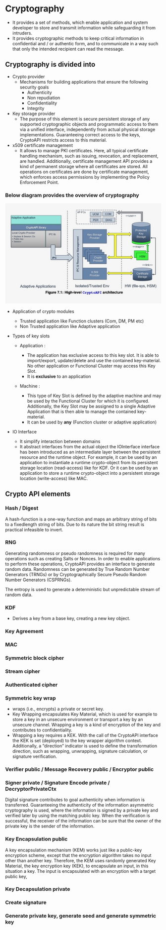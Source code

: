 # Cryptography
- It provides a set of methods, which enable application and system developer
to store and transmit information while safeguarding it from intruders.
- It provides cryptographic methods to keep critical information in confidential and / or authentic form, and to communicate in a way such that only the intended recipient can read
the message.

## Cryptography is divided into
- Crypto provider
    - Mechanisms for building applications that ensure the following security goals
        - Authenticity 
        - Non repudiation
        - Confidentiality
        - Integrity
- Key storage provider
    - The purpose of this element is secure persistent storage of any supported cryptographic objects
      and programmatic access to them via a unified interface, independently from actual
      physical storage implementations. Guaranteeing correct access to the keys, CryptoAPI restricts access to this material.
- x509 certificate management
    - It allows to manage PKI certificates. Here, all typical certificate handling mechanism,
      such as issuing, revocation, and replacement, are handled. Additionally, certificate
      management API provides a kind of permanent storage where all certificates are
      stored. All operations on certificates are done by certificate management, which enforces access permissions by implementing the Policy Enforcement Point.

### Below diagram provides the overview of cryptography

<img src="pictures/Diagram_view.jpeg"/>

- Application of crypto modules
    - Trusted application like Function clusters (Com, DM, PM etc)
    - Non Trusted application like Adaptive application

- Types of key slots
    - Application : 
        - The application has exclusive access to this key slot. It is able to import/export, update/delete and use the contained key-material. No other application 
        or Functional Cluster may access this Key Slot.
        - It is __exclusive__ to an application

    - Machine : 
        - This type of Key Slot is defined by the adaptive machine and may be
        used by the Functional Cluster for which it is configured. Additionally, the
        Key Slot may be assigned to a single Adaptive Application that is then
        able to manage the contained key-material.
        - It can be used by __any__ (Function cluster or adaptive application)

- IO Interface
    - It simplify interaction between domains
    - It abstract interfaces from the actual object the IOInterface interface has been introduced as an intermediate layer between the persistent resource and the runtime object. For example, it can be used by an application to instantiate
    a runtime crypto-object from its persistent storage location (read-access) like for KDF. Or it can be used by an application to store a runtime crypto-object into a persistent storage location (write-access) like MAC.

## Crypto API elements

### Hash / Digest
A hash-function is a one-way function and maps an arbitrary string of bits to a fixedlength string of bits. Due to its nature the bit string result is practical infeasible to
invert. 

### RNG
Generating randomness or pseudo randomness is required for many operations such
as creating Salts or Nonces. In order to enable applications to perform these operations, CryptoAPI provides an interface to generate random data. Randomness can be generated by True Random Number Generators (TRNGs) or by Cryptographically Secure Pseudo Random Number Generators (CSPRNGs).

The entropy is used to generate a deterministic but unpredictable stream of
random data. 

### KDF
- Derives a key from a base key, creating a new key object.

### Key Agreement

### MAC

### Symmetric block cipher

### Stream cipher

### Authenticated cipher

### Symmetric key wrap
- wraps (i.e., encrypts) a private or secret key.
- Key Wrapping encapsulates Key Material, which is used for example to store a key in an unsecure environment or transport a key by an unsecure channel. Wrapping a key is a kind of encryption of the key and contributes to confidentiality.
- Wrapping a key requires a KEK. With the call of the CryptoAPI interface the KEK is set (deployed) to the key wrapper algorithm context. Additionally, a ”direction” indicator is used to define the transformation direction, such as wrapping, unwrapping, signature calculation, or signature verification.

### Verifier public / Message Recovery public / Encryptor public

### Signer private / Signature Encode private / DecryptorPrivateCtx 
Digital signature contributes to goal authenticity when information is transferred. Guaranteeing the authenticity of the information asymmetric cryptography is used, where
the information is signed by a private key and verified later by using the matching public key. When the verification is successful, the receiver of the information can be sure that the owner of the private key is the sender of the information.

### Key Encapsulation public
A key encapsulation mechanism (KEM) works just like a public-key encryption
scheme, except that the encryption algorithm takes no input other than another key.
Therefore, the KEM uses randomly generated Key Material, the key encryption key
(KEK), to encapsulate an input, in this situation a key. The input is encapsulated with
an encryption with a target public key, 

### Key Decapsulation private

### Create signature

### Generate private key, generate seed and generate symmetric key

